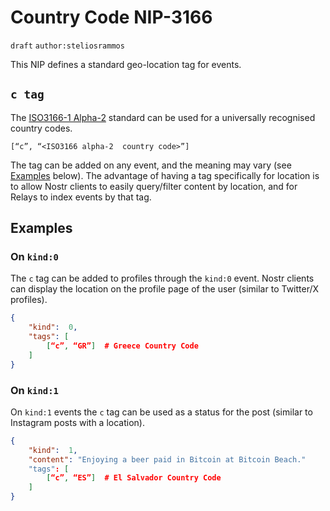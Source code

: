 # Country Code NIP-3166

`draft` `author:steliosrammos`

This NIP defines a standard geo-location tag for events.

## `c tag`

The [ISO3166-1 Alpha-2](https://en.wikipedia.org/wiki/ISO_3166-2) standard can be used for a universally recognised country codes.

`[“c”, “<ISO3166 alpha-2  country code>”]`

The tag can be added on any event, and the meaning may vary (see [Examples](#examples) below). The advantage of having a tag specifically for location is to allow Nostr clients to easily query/filter content by location, and for Relays to index events by that tag.

## Examples

### On `kind:0`

The `c` tag can be added to profiles through the `kind:0` event. Nostr clients can display the location on the profile page of the user (similar to Twitter/X profiles).

```json
{
	"kind":  0,
	"tags": [
		[“c”, “GR”]  # Greece Country Code
	]
}
```

### On `kind:1`

On `kind:1` events the `c` tag can be used as a status for the post (similar to Instagram posts with a location).

```json
{
	"kind":  1,
	"content": "Enjoying a beer paid in Bitcoin at Bitcoin Beach."
	"tags": [
		[“c”, “ES”]  # El Salvador Country Code
	]
}
```
